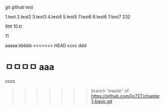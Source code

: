 git github test

1.test
2.test2
3.test3
4.test4
5.test5 
7.test6
6.test6
7.test7
232

9ttt
10.tt

11

aaaaa
bbbbb
<<<<<<< HEAD
cccc
ddd

ㅁㅁㅁㅁ
aaa
=======
cccc
>>>>>>> branch 'master' of https://github.com/ljc727/chapter1-basic.git
